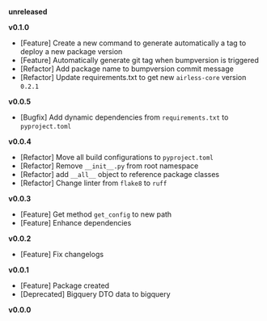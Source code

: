 
**unreleased**

**v0.1.0**
- [Feature] Create a new command to generate automatically a tag to deploy a new package version
- [Feature] Automatically generate git tag when bumpversion is triggered
- [Refactor] Add package name to bumpversion commit message
- [Refactor] Update requirements.txt to get new `airless-core` version `0.2.1`

**v0.0.5**
- [Bugfix] Add dynamic dependencies from `requirements.txt` to `pyproject.toml`

**v0.0.4**
- [Refactor] Move all build configurations to `pyproject.toml`
- [Refactor] Remove `__init__.py` from root namespace
- [Refactor] add `__all__` object to reference package classes
- [Refactor] Change linter from `flake8` to `ruff`

**v0.0.3**
- [Feature] Get method `get_config` to new path
- [Feature] Enhance dependencies

**v0.0.2**
- [Feature] Fix changelogs

**v0.0.1**
- [Feature] Package created
- [Deprecated] Bigquery DTO data to bigquery

**v0.0.0**